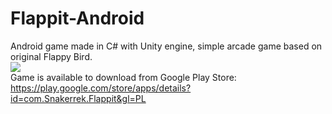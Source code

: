 # Flappit-Android
Android game made in C# with Unity engine, simple arcade game based on original Flappy Bird. 
</br>
[<img src="http://www.google.com.au/images/nav_logo7.png">](http://google.com.au/)
</br>
Game is available to download from Google Play Store: https://play.google.com/store/apps/details?id=com.Snakerrek.Flappit&gl=PL
